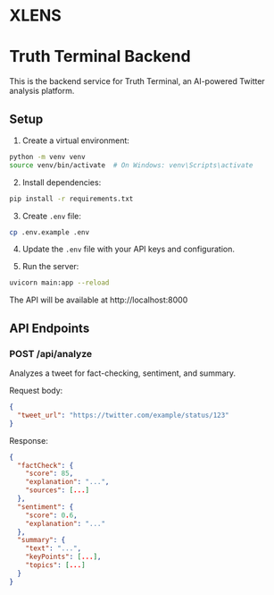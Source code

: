 # XLENS
# Truth Terminal Backend

This is the backend service for Truth Terminal, an AI-powered Twitter analysis platform.

## Setup

1. Create a virtual environment:
```bash
python -m venv venv
source venv/bin/activate  # On Windows: venv\Scripts\activate
```

2. Install dependencies:
```bash
pip install -r requirements.txt
```

3. Create `.env` file:
```bash
cp .env.example .env
```

4. Update the `.env` file with your API keys and configuration.

5. Run the server:
```bash
uvicorn main:app --reload
```

The API will be available at http://localhost:8000

## API Endpoints

### POST /api/analyze
Analyzes a tweet for fact-checking, sentiment, and summary.

Request body:
```json
{
  "tweet_url": "https://twitter.com/example/status/123"
}
```

Response:
```json
{
  "factCheck": {
    "score": 85,
    "explanation": "...",
    "sources": [...]
  },
  "sentiment": {
    "score": 0.6,
    "explanation": "..."
  },
  "summary": {
    "text": "...",
    "keyPoints": [...],
    "topics": [...]
  }
}
```
